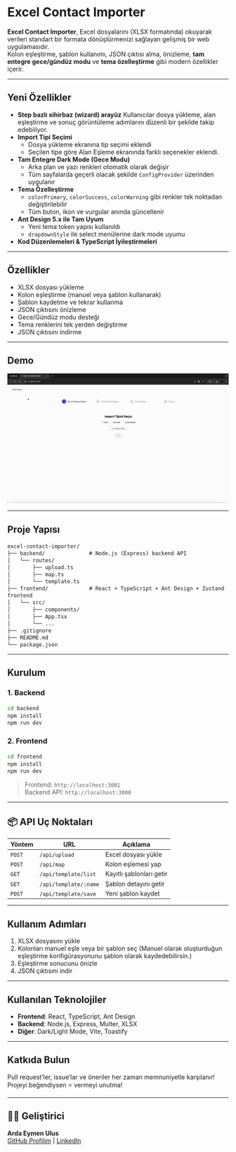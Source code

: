 # Excel Contact Importer

**Excel Contact Importer**, Excel dosyalarını (XLSX formatında) okuyarak verileri standart bir formata dönüştürmenizi sağlayan gelişmiş bir web uygulamasıdır.  
Kolon eşleştirme, şablon kullanımı, JSON çıktısı alma, önizleme, **tam entegre gece/gündüz modu** ve **tema özelleştirme** gibi modern özellikler içerir.

---

## Yeni Özellikler

- **Step bazlı sihirbaz (wizard) arayüz**
  Kullanıcılar dosya yükleme, alan eşleştirme ve sonuç görüntüleme adımlarını düzenli bir şekilde takip edebiliyor.
- **Import Tipi Seçimi**
  - Dosya yükleme ekranına tip seçimi eklendi
  - Seçilen tipe göre Alan Eşleme ekranında farklı seçenekler eklendi.
- **Tam Entegre Dark Mode (Gece Modu)**
  - Arka plan ve yazı renkleri otomatik olarak değişir
  - Tüm sayfalarda geçerli olacak şekilde `ConfigProvider` üzerinden uygulanır
- **Tema Özelleştirme**
  - `colorPrimary`, `colorSuccess`, `colorWarning` gibi renkler tek noktadan değiştirilebilir
  - Tüm buton, ikon ve vurgular anında güncellenir
- **Ant Design 5.x ile Tam Uyum**
  - Yeni tema token yapısı kullanıldı
  - `dropdownStyle` ile select menülerine dark mode uyumu
- **Kod Düzenlemeleri & TypeScript İyileştirmeleri**

---

## Özellikler

- XLSX dosyası yükleme
- Kolon eşleştirme (manuel veya şablon kullanarak)
- Şablon kaydetme ve tekrar kullanma
- JSON çıktısını önizleme
- Gece/Gündüz modu desteği
- Tema renklerini tek yerden değiştirme
- JSON çıktısını indirme

---

## Demo

![Uygulama Demosu](./frontend/public/screenshots/demo2.gif)

---

## Proje Yapısı

```
excel-contact-importer/
├── backend/              # Node.js (Express) backend API
│   └── routes/
│       ├── upload.ts
│       ├── map.ts
│       └── template.ts
├── frontend/             # React + TypeScript + Ant Design + Zustand frontend
│   └── src/
│       ├── components/
│       ├── App.tsx
│       └── ...
├── .gitignore
├── README.md
└── package.json
```

---

## Kurulum

### 1. Backend

```bash
cd backend
npm install
npm run dev
```

### 2. Frontend

```bash
cd frontend
npm install
npm run dev
```

> Frontend: `http://localhost:3001`  
> Backend API: `http://localhost:3000`

---

## 📦 API Uç Noktaları

| Yöntem | URL                   | Açıklama                 |
| ------ | --------------------- | ------------------------ |
| `POST` | `/api/upload`         | Excel dosyası yükle      |
| `POST` | `/api/map`            | Kolon eşlemesi yap       |
| `GET`  | `/api/template/list`  | Kayıtlı şablonları getir |
| `GET`  | `/api/template/:name` | Şablon detayını getir    |
| `POST` | `/api/template/save`  | Yeni şablon kaydet       |

---

## Kullanım Adımları

1. XLSX dosyasını yükle
2. Kolonları manuel eşle veya bir şablon seç (Manuel olarak oluşturduğun eşleştirme konfigürasyonunu şablon olarak kaydedebilirsin.)
3. Eşleştirme sonucunu önizle
4. JSON çıktısını indir

---

## Kullanılan Teknolojiler

- **Frontend**: React, TypeScript, Ant Design
- **Backend**: Node.js, Express, Multer, XLSX
- **Diğer**: Dark/Light Mode, Vite, Toastify

---

## Katkıda Bulun

Pull request’ler, issue’lar ve öneriler her zaman memnuniyetle karşılanır!  
Projeyi beğendiysen ⭐ vermeyi unutma!

---

## 🧑‍💻 Geliştirici

**Arda Eymen Ulus**  
[GitHub Profilim](https://github.com/ardaeu) | [LinkedIn](https://linkedin.com/in/ardaeu)
